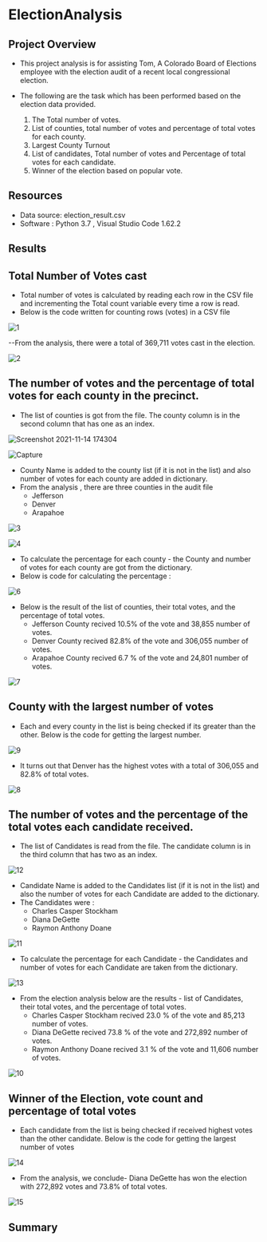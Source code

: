 # ElectionAnalysis

## Project Overview
- This project analysis is for assisting Tom, A Colorado Board of Elections employee with the election audit of a recent local congressional election.
- The following are the task which has been performed based on the election data provided.

    1. The Total number of votes.
    2. List of counties, total number of votes and percentage of total votes for each county.
    3. Largest County Turnout
    4. List of candidates, Total number of votes and Percentage of total votes for each candidate. 
    5. Winner of the election based on popular vote.

## Resources
- Data source: election_result.csv
- Software : Python 3.7 , Visual Studio Code 1.62.2

## Results

## Total Number of Votes cast 
- Total number of votes is calculated by reading each row in the CSV file and incrementing the Total count variable every time a row is read.
- Below is the code written for counting rows (votes) in a CSV file

![1](https://user-images.githubusercontent.com/92698873/141674875-1aacd22d-14e1-452f-aa9f-2108137204b5.png)

--From the analysis, there were a total of 369,711 votes cast in the election.

![2](https://user-images.githubusercontent.com/92698873/141713450-0834feca-0dbf-4702-b240-d626c7a533a8.png)

## The number of votes and the percentage of total votes for each county in the precinct.

- The list of counties is got from the file. The county column is in the second column that has one as an index.

![Screenshot 2021-11-14 174304](https://user-images.githubusercontent.com/92698873/141714613-9a8a6848-445c-4a06-af66-d9f2795b7217.png)

![Capture](https://user-images.githubusercontent.com/92698873/141710159-f5b69ca2-4b78-4310-a710-7f31fe764766.PNG)

- County Name is added to the county list (if it is not in the list) and also number of votes for each county are added in dictionary.
- From the analysis , there are three counties in the audit file 
    - Jefferson 
    - Denver
    - Arapahoe

![3](https://user-images.githubusercontent.com/92698873/141712679-a32222f6-ea0d-4643-b9c3-103f025b99cb.png)

![4](https://user-images.githubusercontent.com/92698873/141712968-65154b3c-9b7d-4a62-90bf-1a3a3d9a4c89.png)

- To calculate the percentage for each county - the County and number of votes for each county are got from the dictionary.
- Below is code for calculating the percentage :

![6](https://user-images.githubusercontent.com/92698873/141713103-6dc35abb-28b9-4191-aedd-1ed0c53fb25c.png)
- Below is the result of the list of counties, their total votes, and the percentage of total votes.
    - Jefferson County recived 10.5% of the vote and 38,855 number of votes.
    - Denver County recived 82.8% of the vote and 306,055 number of votes.
    - Arapahoe County recived 6.7 % of the vote and 24,801 number of votes.

![7](https://user-images.githubusercontent.com/92698873/141713917-be5688b2-b7eb-4e3c-a953-eceab11c0cfd.png)

## County with the largest number of votes
- Each and every county in the list is being checked if its greater than the other. Below is the code for getting the largest number.

![9](https://user-images.githubusercontent.com/92698873/141715057-c2f11bdc-3da2-465f-9c9a-d568c5edbbf9.png)

- It turns out that Denver has the highest votes with a total of 306,055 and 82.8% of total votes.

![8](https://user-images.githubusercontent.com/92698873/141715065-66013d8b-f42d-48ec-b09f-b6ddf64ac6e9.png)

## The number of votes and the percentage of the total votes each candidate received.
- The list of Candidates is read from the file. The candidate column is in the third column that has two as an index.

![12](https://user-images.githubusercontent.com/92698873/141716311-68b938a8-6452-4d21-be95-b0c6fe822733.png)

- Candidate Name is added to the Candidates list (if it is not in the list) and also the number of votes for each Candidate are added to the dictionary.
-  The Candidates were :
    - Charles Casper Stockham
    - Diana DeGette
    - Raymon Anthony Doane

![11](https://user-images.githubusercontent.com/92698873/141716542-2c509e47-7a12-44cb-b211-e8e34cd41c7e.png)

- To calculate the percentage for each Candidate - the Candidates and number of votes for each Candidate are taken from the dictionary.

![13](https://user-images.githubusercontent.com/92698873/141716592-a2796612-2906-490a-8064-5b07e66ef699.png)

- From the election analysis below are the results - list of Candidates, their total votes, and the percentage of total votes.
    - Charles Casper Stockham recived 23.0 % of the vote and 85,213 number of votes.
    - Diana DeGette recived 73.8 % of the vote and 272,892 number of votes.
    - Raymon Anthony Doane recived 3.1 % of the vote and 11,606 number of votes.

![10](https://user-images.githubusercontent.com/92698873/141716815-389fac14-4b45-495c-950c-209daabfe448.png)

 ## Winner of the Election, vote count and percentage of total votes
 
 - Each candidate from the list is being checked if received highest votes than the other candidate. Below is the code for getting the largest number of votes
 
 ![14](https://user-images.githubusercontent.com/92698873/141720653-c741da51-b4f7-4edd-a0ef-e79f9a90d1d9.png)

- From the analysis, we conclude- Diana DeGette has won the election with 272,892 votes and 73.8% of total votes.
 
![15](https://user-images.githubusercontent.com/92698873/141726539-96eea3e2-ff76-41b2-9ccd-ecec88881a11.png)


## Summary

   


